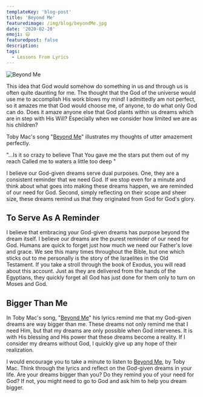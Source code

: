 ```yaml
---
templateKey: 'blog-post'
title: 'Beyond Me'
featuredimage: /img/blog/beyondMe.jpg
date: '2020-02-20'
emoji: 😃
featuredpost: false
description:
tags:
  - Lessons From Lyrics
---
```


![Beyond Me](/img/beyondMe-bnr.jpg)

This idea that God would somehow do something in us and through us is often quite daunting for me. The thought that the God of the universe would use me to accomplish His work blows my mind! I admittedly am not perfect, so it amazes me that God would choose me, of anyone, to do what only God can do. Does it amaze anyone else that God plants within us dreams which are in step with His Will? Especially when we consider how limited we are as his children?

Toby Mac's song "[Beyond Me](https://genius.com/Tobymac-beyond-me-lyrics)" illustrates my thoughts of utter amazement perfectly.

"...Is it so crazy to believe
That You gave me the stars put them out of my reach
Called me to waters a little too deep "

I believe our God-given dreams serve dual purposes. One, they are a consistent reminder that we need God. If we stop even for a minute and think about what goes into making these dreams happen, we are reminded of our need for God. Second, simply reflecting on their scope and sheer size, these dreams remind us that they originated from God for God's glory.

## To Serve As A Reminder

I believe that embracing your God-given dreams has purpose beyond the dream itself. I believe our dreams are the purest reminder of our need for God. Humans are quick to forget just how much we need our Father's love and grace. We see this many times throughout the Bible, but one which sticks out to me personally is the story of the Israelites in the Old Testament. If you take a stroll through the book of Exodus, you will read about this account. Just as they are delivered from the hands of the Egyptians, they quickly forget all God has just done for them only to turn on Moses and God.

## Bigger Than Me

In Toby Mac's song, "[Beyond Me](https://genius.com/Tobymac-beyond-me-lyrics)" his lyrics remind me that my God-given dreams are way bigger than me. These dreams not only remind me that I need Him, but that my dreams are only possible when God intervenes. It is with His blessing and His power that these dreams become a reality. If I consider my dreams without God, I quickly give up any hope of their realization.

I would encourage you to take a minute to listen to [Beyond Me](https://genius.com/Tobymac-beyond-me-lyrics), by Toby Mac. Think through the lyrics and reflect on the God-given dreams in your life. Are your dreams bigger than you? Do they remind you of your need for God? If not, you might need to go to God and ask him to help you dream bigger.
